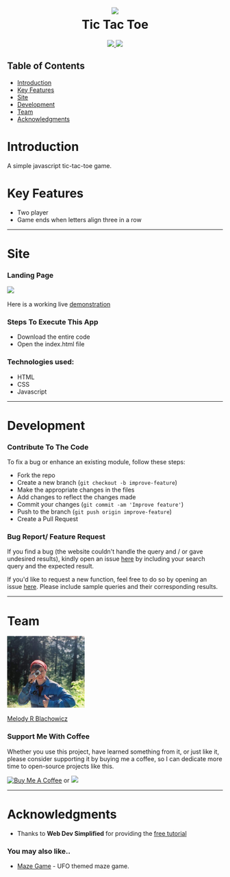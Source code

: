 <h1 align="center">
<br>
<img src="https://i.ibb.co/xgP33xw/Untitled.png" width="300px">
<br>
Tic Tac Toe
</h1> 
<p align="center">
  <a href="https://saythanks.io/to/melodyblachowicz%40gmail.com">
    <img src="https://img.shields.io/badge/SayThanks.io-%E2%98%BC-1EAEDB.svg">
  </a>
  <a href="https://www.paypal.com/paypalme/MRBlacho">
    <img src="https://img.shields.io/badge/$-donate-49eb34.svg?maxAge=2592000&amp;style=flat">
  </a>
</p>

## Table of Contents

- [Introduction](#introduction)
- [Key Features](#features)
- [Site](#site)
- [Development](#development)
- [Team](#team)
- [Acknowledgments](#acknowledgments)

<h1 id="introduction">Introduction</h1>

A simple javascript tic-tac-toe game.

<h1 id="features">Key Features</h1>

+ Two player
+ Game ends when letters align three in a row

---
<h1 id="site">Site</h1>

### Landing Page

<img src="https://i.ibb.co/njxLSks/Untitled.png">

Here is a working live [demonstration](https://mrblach.github.io/tic-tac-toe/)

### Steps To Execute This App
- Download the entire code
- Open the index.html file

### Technologies used:
- HTML
- CSS
- Javascript 

---
<h1 id="development">Development</h1>

### Contribute To The Code

To fix a bug or enhance an existing module, follow these steps:

- Fork the repo
- Create a new branch (`git checkout -b improve-feature`)
- Make the appropriate changes in the files
- Add changes to reflect the changes made
- Commit your changes (`git commit -am 'Improve feature'`)
- Push to the branch (`git push origin improve-feature`)
- Create a Pull Request 

### Bug Report/ Feature Request

If you find a bug (the website couldn't handle the query and / or gave undesired results), kindly open an issue [here](https://github.com/MRBlach/tic-tac-toe/issues/new) by including your search query and the expected result.

If you'd like to request a new function, feel free to do so by opening an issue [here](https://github.com/MRBlach/tic-tac-toe/issues/new). Please include sample queries and their corresponding results.

---
<h1 id="team">Team</h1>
<img alt="user profile picture" src="https://github.com/MRBlach/covid-19/blob/main/images/avatar.png?raw=true"/>

[Melody R Blachowicz](https://github.com/MRBlach) 
 
### Support Me With Coffee

Whether you use this project, have learned something from it, or just like it, please consider supporting it by buying me a coffee, so I can dedicate more time to open-source projects like this.

<a href="https://www.buymeacoffee.com/MRBlach" target="_blank"><img src="https://www.buymeacoffee.com/assets/img/custom_images/yellow_img.png" alt="Buy Me A Coffee" style="height: auto !important;width: auto !important;" ></a>   or   <a href="https://www.patreon.com/MRBlach"><img src="https://c5.patreon.com/external/logo/become_a_patron_button@2x.png" width="160"></a>

---
<h1 id="acknowledgments">Acknowledgments</h1>

+ Thanks to **Web Dev Simplified** for providing the [free tutorial](https://www.youtube.com/watch?v=Y-GkMjUZsmM)

### You may also like..

+ [Maze Game](https://github.com/MRBlach/snake-game "Maze Game") - UFO themed maze game.

